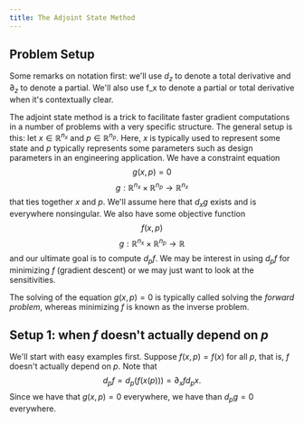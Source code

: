 ```yaml
---
title: The Adjoint State Method
---
```


## Problem Setup

Some remarks on notation first: we'll use $d_z$ to denote a total derivative
and $\partial_z$ to denote a partial. We'll also use f_x to denote a partial or
total derivative when it's contextually clear.

The adjoint state method is a trick to facilitate faster gradient computations
in a number of problems with a very specific structure. The general setup is
this: let $x \in \mathbb{R}^{n_x}$ and $p \in \mathbb{R}^{n_p}$. Here,
$x$ is typically used to represent some state and $p$ typically represents some
parameters such as design parameters in an engineering application. We have a
constraint equation
$$ g(x, p) = 0 $$
$$ g : \mathbb{R}^{n_x} \times \mathbb{R}^{n_p} \to \mathbb{R}^{n_x} $$
that ties together $x$ and $p$. We'll assume here that $d_x g$ exists and is
everywhere nonsingular. We also have some objective function
$$ f(x, p) $$
$$ g : \mathbb{R}^{n_x} \times \mathbb{R}^{n_p} \to \mathbb{R} $$
and our ultimate goal is to compute $d_p f$. We may be interest in using $d_p f$
for minimizing $f$ (gradient descent) or we may just want to look at the
sensitivities.

The solving of the equation $g(x, p) = 0$ is typically called solving the
 *forward problem*, whereas minimizing $f$ is known as the inverse problem.

## Setup 1: when $f$ doesn't actually depend on $p$

We'll start with easy examples first. Suppose $f(x, p) = f(x)$ for all $p$,
that is, $f$ doesn't actually depend on $p$. Note that
$$
d_p f = d_p (f(x(p))) = \partial_x f d_p x.
$$
Since we have that $g(x, p) = 0$ everywhere, we have than $d_p g = 0$
everywhere. 

